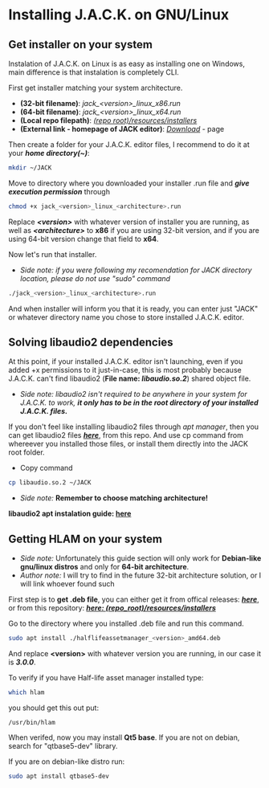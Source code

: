 # Installing J.A.C.K. on GNU/Linux

## Get installer on your system
Instalation of J.A.C.K. on Linux is as easy as installing one on Windows, main difference is that instalation is completely CLI.

First get installer matching your system architecture.

- **(32-bit filename)**: *jack_\<version\>_linux_x86.run*
- **(64-bit filename)**: *jack_\<version\>_linux_x64.run*
- **(Local repo filepath)**: *[(repo root)/resources/installers](https://github.com/Binary24pl/JACK-hammer-linux-gnu-debian-guide-and-resources/tree/master/resources/installers)*
- **(External link - homepage of JACK editor)**: *[Download](https://jack.hlfx.ru/en/download.html)* - page
  
Then create a folder for your J.A.C.K. editor files, I recommend to do it at your ***home directory(~)***:
```sh
mkdir ~/JACK
```

Move to directory where you downloaded your installer .run file and ***give execution permission*** through
```sh
chmod +x jack_<version>_linux_<architecture>.run
```

Replace ***\<version\>*** with whatever version of installer you are running, as well as ***\<architecture\>*** to **x86** if you are using 32-bit version, and if you are using 64-bit version change that field to **x64**.

Now let's run that installer.
- *Side note: if you were following my recomendation for JACK directory location, please do not use "sudo" command*
```sh
./jack_<version>_linux_<architecture>.run
```
And when installer will inform you that it is ready, you can enter just "JACK" or whatever directory name you chose to store installed J.A.C.K. editor.

## Solving libaudio2 dependencies
At this point, if your installed J.A.C.K. editor isn't launching, even if you added +x permissions to it just-in-case, this is most probably because J.A.C.K. can't find libaudio2 (**File name: *libaudio.so.2***) shared object file.

- *Side note: libaudio2 isn't required to be anywhere in your system for J.A.C.K. to work, **it only has to be in the root directory of your installed J.A.C.K. files.***

If you don't feel like installing libaudio2 files through *apt manager*, then you can get libaudio2 files ***[here](https://github.com/Binary24pl/JACK-hammer-linux-gnu-debian-guide-and-resources/tree/master/resources/sharedobjects)***, from this repo. And use cp command from whereever you installed those files, or install them directly into the JACK root folder.
- Copy command
```sh
cp libaudio.so.2 ~/JACK
```

- *Side note:* **Remember to choose matching architecture!**

**libaudio2 apt instalation guide: [here](https://github.com/Binary24pl/JACK-hammer-linux-gnu-debian-guide-and-resources/blob/master/guide/LIBA2.md)**

## Getting HLAM on your system
- *Side note:* Unfortunately this guide section will only work for **Debian-like gnu/linux distros** and only for **64-bit architecture**.
- *Author note:* I will try to find in the future 32-bit architecture solution, or I will link whoever found such

First step is to **get .deb file**, you can either get it from offical releases: ***[here](https://github.com/SamVanheer/HalfLifeAssetManager/releases)***, or from this repository: ***[here: (repo_root)/resources/installers](https://github.com/Binary24pl/JACK-hammer-linux-gnu-debian-guide-and-resources/tree/master/resources/installers)***

Go to the directory where you installed .deb file and run this command.
```sh
sudo apt install ./halflifeassetmanager_<version>_amd64.deb
```

And replace **\<version\>** with whatever version you are running, in our case it is ***3.0.0***.

To verify if you have Half-life asset manager installed type:
```sh
which hlam
```

you should get this out put:
```
/usr/bin/hlam
```

When verifed, now you may install **Qt5 base**. If you are not on debian, search for "qtbase5-dev" library.

If you are on debian-like distro run:
```sh
sudo apt install qtbase5-dev
```